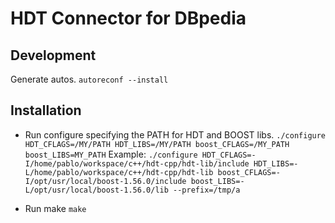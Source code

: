 HDT Connector for DBpedia
=========================

Development
------------

Generate autos.
``autoreconf --install``

Installation
-------------

* Run configure specifying the PATH for HDT and BOOST libs.
  ``./configure HDT_CFLAGS=/MY/PATH HDT_LIBS=/MY/PATH boost_CFLAGS=/MY_PATH boost_LIBS=MY_PATH``
  Example:
  ``./configure HDT_CFLAGS=-I/home/pablo/workspace/c++/hdt-cpp/hdt-lib/include HDT_LIBS=-L/home/pablo/workspace/c++/hdt-cpp/hdt-lib boost_CFLAGS=-I/opt/usr/local/boost-1.56.0/include boost_LIBS=-L/opt/usr/local/boost-1.56.0/lib --prefix=/tmp/a``

* Run make
  ``make``
